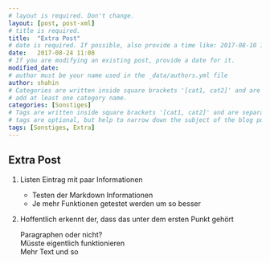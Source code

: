 ```yaml
---
# layout is required. Don't change.
layout: [post, post-xml]
# title is required.
title:  "Extra Post"
# date is required. If possible, also provide a time like: 2017-08-10 10:25:00.
date:   2017-08-24 11:08
# If you are modifying an existing post, provide a date for it.
modified_date: 
# author must be your name used in the _data/authors.yml file
author: shahin
# Categories are written inside square brackets '[cat1, cat2]' and are separated by comma.
# add at least one category name.
categories: [Sonstiges]
# Tags are written inside square brackets '[cat1, cat2]' and are separated by comma.
# tags are optional, but help to narrow down the subject of the blog post
tags: [Sonstiges, Extra]
---
```


## Extra Post

1. Listen Eintrag mit paar Informationen
    + Testen der Markdown Informationen
    + Je mehr Funktionen getestet werden um so besser
2. Hoffentlich erkennt der, dass das unter dem ersten Punkt gehört

   Paragraphen oder nicht?  
   Müsste eigentlich funktionieren  
   Mehr Text und so
